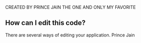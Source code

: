 CREATED BY PRINCE JAIN THE ONE AND ONLY MY FAVORITE



## How can I edit this code?

There are several ways of editing your application.
Prince Jain

